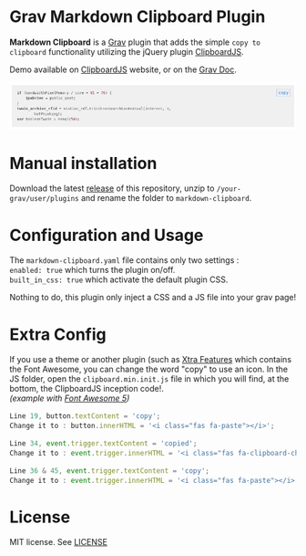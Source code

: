 # Grav Markdown Clipboard Plugin

**Markdown Clipboard** is a [Grav](http://github.com/getgrav/grav) plugin that adds the simple `copy to clipboard` functionality utilizing the jQuery plugin [ClipboardJS](https://clipboardjs.com/).

Demo available on [ClipboardJS](https://clipboardjs.com/) website, or on the [Grav Doc](https://learn.getgrav.org/).

![Demo Screenshot](assets/readme.jpg)

# Manual installation

Download the latest [release](https://github.com/StellarisStudio/grav-plugin-markdown-clipboard/releases)  of this repository, unzip to `/your-grav/user/plugins` and rename the folder to `markdown-clipboard`.

# Configuration and Usage

The `markdown-clipboard.yaml` file contains only two settings :<br>
`enabled: true` which turns the plugin on/off.<br>
`built_in_css: true` which activate the default plugin CSS.

Nothing to do, this plugin only inject a CSS and a JS file into your grav page!

# Extra Config

If you use a theme or another plugin (such as [Xtra Features](https://github.com/StellarisStudio/grav-plugin-xtrafeatures) which contains the Font Awesome, you can change the word "copy" to use an icon. In the JS folder, open the `clipboard.min.init.js` file in which you will find, at the bottom, the ClipboardJS inception code!.<br>
_(example with [Font Awesome 5](https://fontawesome.com/))_

```js
Line 19, button.textContent = 'copy';
Change it to : button.innerHTML = '<i class="fas fa-paste"></i>';
```
```js
Line 34, event.trigger.textContent = 'copied';
Change it to : event.trigger.innerHTML = '<i class="fas fa-clipboard-check"></i>';
```
```js
Line 36 & 45, event.trigger.textContent = 'copy';
Change it to : event.trigger.innerHTML = '<i class="fas fa-paste"></i>';
```

# License

MIT license. See [LICENSE](LICENSE)
